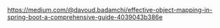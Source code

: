 https://medium.com/@davoud.badamchi/effective-object-mapping-in-spring-boot-a-comprehensive-guide-4039043b386e